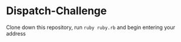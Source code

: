 # Dispatch-Challenge

Clone down this repository, run ```ruby ruby.rb``` and begin entering your address
